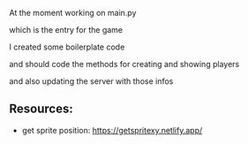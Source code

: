 At the moment working on main.py

which is the entry for the game

I created some boilerplate code

and should code the methods for creating and showing players

and also updating the server with those infos


## Resources:

- get sprite position: https://getspritexy.netlify.app/